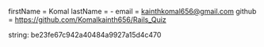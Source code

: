 firstName = Komal
lastName = -
email = kainthkomal656@gmail.com
github = https://github.com/Komalkainth656/Rails_Quiz

string: be23fe67c942a40484a9927a15d4c470